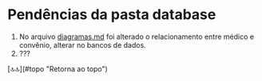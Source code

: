 <div class="header" id="myHeader">
  <div class="navbar" w3-include-html="/menu.inc"> </div>
</div>
<div class="title"><script> document.write(document.title);</script></div>  
<main>
<!-- markdownlint-disable-next-line -->
<span id="topo"><span>

<script type="application/x-javascript" src="/js/mermaid.min.js"></script>

# Pendências da pasta database

1. No arquivo [diagramas.md](./diagramas.md) foi alterado o relacionamento entre médico e convênio, alterar no bancos de dados.
2. ???

<!-- markdownlint-disable-next-line -->
</main>
[🔝🔝](#topo "Retorna ao topo")